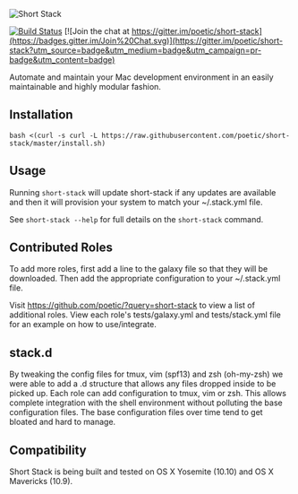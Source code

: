 ![Short Stack](https://raw.githubusercontent.com/poetic/short-stack/master/assets/shortstack-logo-v1.jpg)

[![Build Status](https://travis-ci.org/poetic/short-stack.svg)](https://travis-ci.org/poetic/short-stack)
[![Join the chat at https://gitter.im/poetic/short-stack](https://badges.gitter.im/Join%20Chat.svg)](https://gitter.im/poetic/short-stack?utm_source=badge&utm_medium=badge&utm_campaign=pr-badge&utm_content=badge)

Automate and maintain your Mac development environment in an easily maintainable and highly modular fashion.

## Installation

`bash <(curl -s curl -L https://raw.githubusercontent.com/poetic/short-stack/master/install.sh)`

## Usage

Running `short-stack` will update short-stack if any updates are available and then it will provision your
system to match your ~/.stack.yml file.

See `short-stack --help` for full details on the `short-stack` command.

## Contributed Roles

To add more roles, first add a line to the galaxy file so that they will be downloaded. Then add the appropriate configuration to your ~/.stack.yml file.

Visit https://github.com/poetic/?query=short-stack to view a list of additional roles. View each role's tests/galaxy.yml and tests/stack.yml file for an example on how to use/integrate.

## stack.d

By tweaking the config files for tmux, vim (spf13) and zsh (oh-my-zsh) we were able to add a .d structure that allows any files dropped inside to be picked up.
Each role can add configuration to tmux, vim or zsh. This allows complete integration with the shell environment without polluting the base configuration files.
The base configuration files over time tend to get bloated and hard to manage.

## Compatibility

Short Stack is being built and tested on OS X Yosemite (10.10) and OS X Mavericks (10.9).
